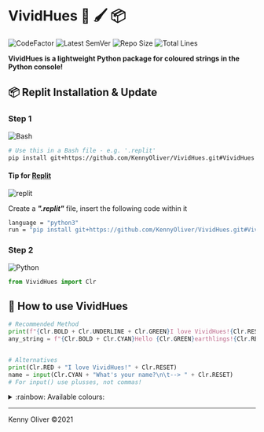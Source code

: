 # VividHues :rainbow: :paintbrush: :package:

![CodeFactor](https://www.codefactor.io/repository/github/KennyOliver/vividHues/badge?style=for-the-badge)
![Latest SemVer](https://img.shields.io/github/v/tag/KennyOliver/vividHues?label=version&sort=semver&style=for-the-badge)
![Repo Size](https://img.shields.io/github/repo-size/KennyOliver/vividHues?style=for-the-badge)
![Total Lines](https://img.shields.io/tokei/lines/github/KennyOliver/vividHues?style=for-the-badge)

<!-- [![repl](https://repl.it/badge/github/KennyOliver/vividHues)](https://repl.it/@KennyOliver/vividHues) -->

**VividHues is a lightweight Python package for coloured strings in the Python console!**


## :package: Replit Installation & Update
### Step 1
![Bash](https://img.shields.io/badge/GNU%20Bash-4EAA25?style=for-the-badge&logo=gnu-bash&logoColor=white)
```bash
# Use this in a Bash file - e.g. '.replit'
pip install git+https://github.com/KennyOliver/VividHues.git#VividHues
```

#### Tip for [Replit](https://replit.com)
![replit](https://img.shields.io/badge/repl%2Eit-667881?style=for-the-badge&logo=repl%2Eit&logoColor=white)

Create a _**".replit"**_ file,
insert the following code within it
```bash
language = "python3"
run = "pip install git+https://github.com/KennyOliver/VividHues.git#VividHues; python main.py"
```

### Step 2
![Python](https://img.shields.io/badge/Python-3776AB?style=for-the-badge&logo=python&logoColor=white)
```python
from VividHues import Clr
```

## :toolbox: How to use VividHues
```python
# Recommended Method
print(f"{Clr.BOLD + Clr.UNDERLINE + Clr.GREEN}I love VividHues!{Clr.RESET}")
any_string = f"{Clr.BOLD + Clr.CYAN}Hello {Clr.GREEN}earthlings!{Clr.RESET}"


# Alternatives
print(Clr.RED + "I love VividHues!" + Clr.RESET)
name = input(Clr.CYAN + "What's your name?\n\t--> " + Clr.RESET)
# For input() use plusses, not commas!
```

<details><summary>:rainbow: Available colours:</summary>

#### _COLOURS_
* RED
* ORANGE
* YELLOW
* LIME
* GREEN
* BLUE
* CYAN
* PURPLE
* PINK
* BLACK
* WHITE

#### _FORMATTING_
* UNDERLINE
* BOLD
* RESET

</details>

---
Kenny Oliver ©2021
